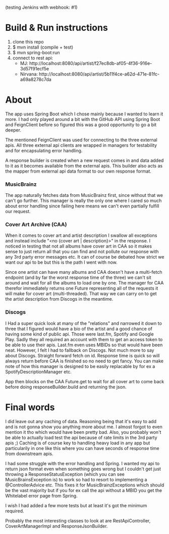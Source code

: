 (testing Jenkins with webhook: #1)

# Build & Run instructions
1. clone this repo
2. $ mvn install  (compile + test)
3. $ mvn spring-boot:run
4. connect to rest api:
    - MJ: http://localhost:8080/api/artist/f27ec8db-af05-4f36-916e-3d57f91ecf5e
    - Nirvana: http://localhost:8080/api/artist/5b11f4ce-a62d-471e-81fc-a69a8278c7da

# About
The app uses Spring Boot which I chose mainly because I wanted to learn it more. I had only played around a bit with the GitHub API using Spring Boot and FeignClient before so figured this was a good opportunity to go a bit deeper.

The mentioned FeignClient was used for connecting to the three external apis. All three external api clients are wrapped in managers for testability and for encapsulating error handling. 

A response builder is created when a new request comes in and data added to it as it becomes available from the external apis. This builder also acts as the mapper from external api data format to our own response format.

### MusicBrainz
The app naturally fetches data from MusicBrainz first, since without that we can't go further. This manager is really the only one where I cared so much about error handling since failing here means we can't even partially fulfill our request.

### Cover Art Archive (CAA)
When it comes to cover art and artist description I swallow all exceptions and instead include "<no {cover art | description}>" in the response. I noticed in testing that not all albums have cover art in CAA so it makes sense to just return all that you can find and not pollute our response with any 3rd party error messages etc. It can of course be debated how strict we want our api to be but this is the path I went with now.

Since one artist can have many albums and CAA doesn't have a multi-fetch endpoint (and by far the worst response time of the three) we can't sit around and wait for all the albums to load one by one. The manager for CAA therefor immediately returns one Future representing all of the requests it will make for cover art (multi-threaded). That way we can carry on to get the artist description from Discogs in the meantime.   

### Discogs
I Had a super quick look at many of the "relations" and narrowed it down to three that I figured would have a bio of the artist and a good chance of having some kind of public api. Those were last.fm, Spotify and Google Play. Sadly they all required an account with them to get an access token to be able to use their apis. Last.fm even uses MBIDs so that would have been neat. However, I felt I had to fallback on Discogs. Not much more to say about Discogs. Straight forward fetch on id. Response time is quick so will always return before CAA is finished so no need to get fancy. You can make note of how this manager is designed to be easily replacable by for ex a SpotifyDescriptionManager etc. 

App then blocks on the CAA Future.get to wait for all cover art to come back before doing responseBuilder.build and returning the json.  


# Final words
I did leave out any caching of data. Reasoning being that it's easy to add and is not gonna show you anything more about me. I almost forgot to even mention it tho which would have been pretty bad. Also, you probably won't be able to actually load test the api because of rate limits in the 3rd party apis ;) Caching is of course key to handling heavy load in any app but particularily in one like this where you can have seconds of response time from downstream apis. 

I had some struggle with the error handling and Spring. I wanted my api to return json format even when something goes wrong but I couldn't get just throwing a ResponseStatusException (which you can see MusicBrainsException is) to work so had to resort to implementing a @ControllerAdvice etc. This fixes it for MusicBrainzExceptions which should be the vast majority but if you for ex call the api without a MBID you get the Whitelabel error page from Spring.

I wish I had added a few more tests but at least it's got the minimum required.

Probably the most interesting classes to look at are RestApiController, CoverArtManagerImpl and ResponseJsonBuilder.

